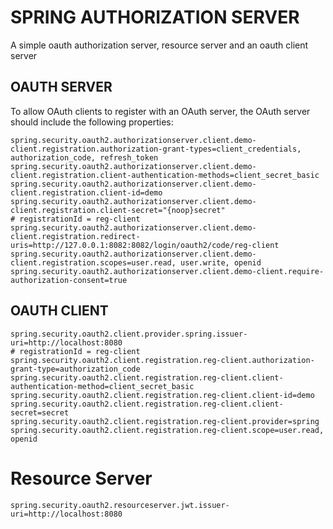 # SPRING AUTHORIZATION SERVER

A simple oauth authorization server, resource server and an oauth client server

## OAUTH SERVER
To allow OAuth clients to register with an OAuth server, the OAuth server should include the following properties:
```
spring.security.oauth2.authorizationserver.client.demo-client.registration.authorization-grant-types=client_credentials, authorization_code, refresh_token
spring.security.oauth2.authorizationserver.client.demo-client.registration.client-authentication-methods=client_secret_basic
spring.security.oauth2.authorizationserver.client.demo-client.registration.client-id=demo
spring.security.oauth2.authorizationserver.client.demo-client.registration.client-secret="{noop}secret"
# registrationId = reg-client
spring.security.oauth2.authorizationserver.client.demo-client.registration.redirect-uris=http://127.0.0.1:8082:8082/login/oauth2/code/reg-client
spring.security.oauth2.authorizationserver.client.demo-client.registration.scopes=user.read, user.write, openid
spring.security.oauth2.authorizationserver.client.demo-client.require-authorization-consent=true
```

## OAUTH CLIENT
```
spring.security.oauth2.client.provider.spring.issuer-uri=http://localhost:8080
# registrationId = reg-client
spring.security.oauth2.client.registration.reg-client.authorization-grant-type=authorization_code
spring.security.oauth2.client.registration.reg-client.client-authentication-method=client_secret_basic
spring.security.oauth2.client.registration.reg-client.client-id=demo
spring.security.oauth2.client.registration.reg-client.client-secret=secret
spring.security.oauth2.client.registration.reg-client.provider=spring
spring.security.oauth2.client.registration.reg-client.scope=user.read, openid
```

# Resource Server
```
spring.security.oauth2.resourceserver.jwt.issuer-uri=http://localhost:8080
```
